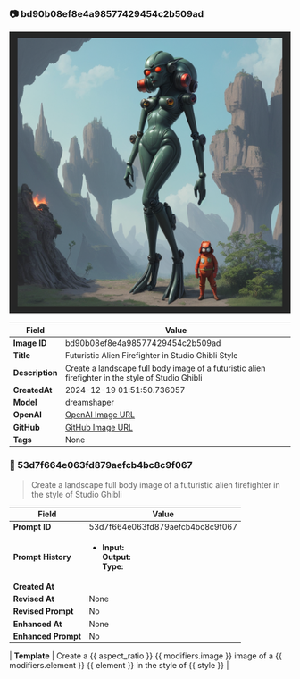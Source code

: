 

### 📷 bd90b08ef8e4a98577429454c2b509ad 


![data.id](./bd90b08ef8e4a98577429454c2b509ad.jpg)


| Field          | Value                                                                                                                     |
|----------------|---------------------------------------------------------------------------------------------------------------------------|
| **Image ID**             | bd90b08ef8e4a98577429454c2b509ad                                                                                                             |
| **Title**           | Futuristic Alien Firefighter in Studio Ghibli Style                                                                                                       |
| **Description**           | Create a landscape full body image of a futuristic alien firefighter in the style of Studio Ghibli                                                                                                       |
| **CreatedAt**        | 2024-12-19 01:51:50.736057                                                                                                        |
| **Model**        | dreamshaper                                                                                                        |
| **OpenAI**         | [OpenAI Image URL](http://192.168.1.85:8081/generated-images/b644176661247.png)                                                                                |
| **GitHub**         | [GitHub Image URL](https://raw.githubusercontent.com/Caneta-Silva/weeb/refs/heads/main/images/bd90b08ef8e4a98577429454c2b509ad/bd90b08ef8e4a98577429454c2b509ad.jpg)                                                                                |
| **Tags**       | None                                                                                                                   |

### 📜 53d7f664e063fd879aefcb4bc8c9f067

> Create a landscape full body image of a futuristic alien firefighter in the style of Studio Ghibli

| Field          | Value                                                                                                                                                                      |
|----------------|----------------------------------------------------------------------------------------------------------------------------------------------------------------------------|
| **Prompt ID**  | 53d7f664e063fd879aefcb4bc8c9f067                                                                                                                                                            |
| **Prompt History** | <ul><li>**Input:**  <br> **Output:**  <br> **Type:** </li></ul> |
| **Created At** |                                                                                                                                                    |
| **Revised At** | None                                                                                                                                                   |
| **Revised Prompt** | No                                                                                                                                                                      |
| **Enhanced At** | None                                                                                                                                                  |
| **Enhanced Prompt** | No                                                                                                                                                                    |

| **Template**   | Create a {{ aspect_ratio }} {{ modifiers.image }} image of a {{ modifiers.element }} {{ element }} in the style of {{ style }}                                                                                                                                           |


